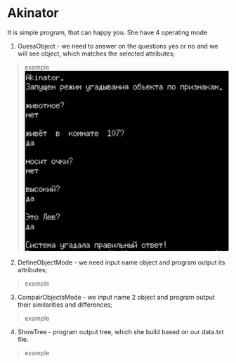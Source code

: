 # Akinator
It is simple program, that can happy you. She have 4 operating mode
1) GuessObject - we need to answer on the questions yes or no and we will see object, which matches the selected attributes;
>example
![Image alt](https://github.com/vihlancevk/Akinator/blob/main/res/first.png)
2) DefineObjectMode - we need input name object and program output its attributes;
>example

3) CompairObjectsMode - we input name 2 object and program output their similarities and differences;
>example

4) ShowTree - program output tree, which she build based on our data.txt file.
>example
